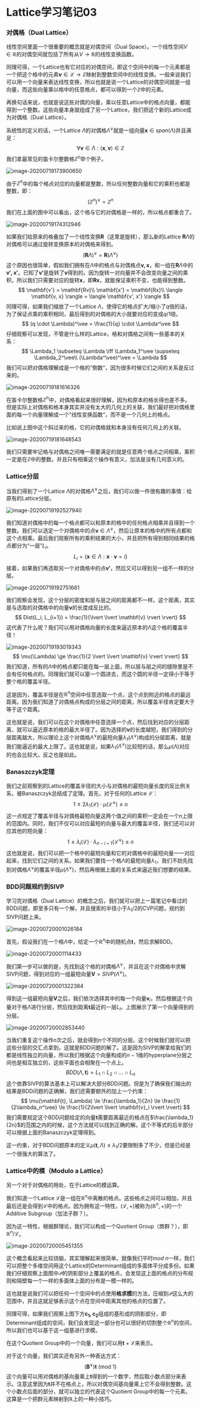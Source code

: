 # Lattice学习笔记03

### 对偶格（Dual Lattice）

线性空间里面一个很重要的概念就是对偶空间（Dual Space）。一个线性空间$V \in \mathbb{R}$的对偶空间就包括了所有从$V \rightarrow \mathbb{R}$的线性变换函数。

同理可得，一个Lattice也有它对应的对偶空间，即这个空间中的每一个元素都是一个把这个格中的元素$\mathbf{v} \in \mathcal{L} \rightarrow \mathbb{Z}$映射到整数空间中的线性变换。一般来说我们可以用一个向量来表达线性变换，所以也就是说一个Lattice的对偶空间就是一组向量，而这些向量乘以格中的任意格点，都可以得到一个$\mathbb{Z}$中的元素。

再换句话来说，也就是说这些对偶的向量，乘以任意Lattice中的格点向量，都能得到一个整数。这些向量本身就组成了另一个Lattice，我们把这个新的Lattice成为对偶格（Dual Lattice）。

系统性的定义的话，一个Lattice $\Lambda$的对偶格$\Lambda^\vee$就是一组向量$\mathbf{x} \in span(\Lambda)$并且满足：
$$
\forall \mathbf{v} \in \Lambda: \langle \mathbf{x}, \mathbf{v} \rangle \in \mathbb{Z}
$$
我们拿最常见的笛卡尔整数格$\mathbb{Z}^n$举个例子。

![image-20200719173900650](/Users/stevenyue/work/lattice/image-20200719173900650.png)

由于$\mathbb{Z}^n$中的每个格点对应的向量都是整数，所以任何整数向量和它的乘积也都是整数，即：
$$
(\mathbb{Z}^n)^\vee = \mathbb{Z}^n
$$
我们在上面的图中可以看出，这个格与它的对偶格是一样的，所以格点都重合了。

![image-20200719174312946](/Users/stevenyue/work/lattice/image-20200719174312946.png)

如果我们给原来的格叠加了一个线性变换$\mathbf{R}$（这里是旋转），那么新的Lattice $\mathbf{R}\Lambda$的对偶格可以通过旋转变换原本的对偶格来得到。
$$
(\mathbf{R}\Lambda)^\vee = \mathbf{R}(\Lambda^\vee)
$$
这个原因也很简单，假如我们拥有在$\Lambda$中的格点与对偶格点$\mathbf{v, x}$，和一组在$\mathbf{R}\Lambda$中的$\mathbf{v', x'}$。已知了$\mathbf{v'}$是旋转了$\mathbf{v}$得到的。因为旋转一对向量并不会改变向量之间的乘积，所以我们只需要对应的旋转$\mathbf{x}$，即$\mathbf{Rx}$，就能保证乘积不变，也能得到整数。
$$
\mathbf{v'} = \mathbf{Rv}\\
\mathbf{x'} = \mathbf{Rx}\\
\langle \mathbf{v, x} \rangle = \langle \mathbf{v', x'} \rangle
$$
同理可得，如果我们缩放了一个Lattice $\Lambda$，使得它的格点扩大/缩小了$q$倍的话，为了保证点乘的乘积相同，最后得到的对偶格的大小就要对应的变成$q/1$倍。
$$
(q \cdot \Lambda)^\vee = \frac{1}{q} \cdot \Lambda^\vee
$$
仔细观察可以发现，不管是什么样的Lattice，格和对偶格之间有一些基本的关系：
$$
\Lambda_1 \subseteq \Lambda \iff \Lambda_1^\vee \supseteq \Lambda_2^\vee\\
(\Lambda^\vee)^\vee = \Lambda
$$
我们可以把对偶格理解成是一个格的“倒数”，因为很多时候它们之间的关系是反过来的。

![image-20200719181616326](/Users/stevenyue/work/lattice/image-20200719181616326.png)

在笛卡尔整数格$\mathbb{Z}^n$中，对偶格看起来很好理解，因为和原本的格长得也差不多。但是实际上对偶格和格本身其实并没有太大的几何上的关联，我们最好把对偶格里面的每一个向量理解成一个“线性变换函数“，而不是一个几何上的格点。

比如说上图中这个斜过来的格，它的对偶格就和本身没有任何几何上的关联。

![image-20200719181648543](/Users/stevenyue/work/lattice/image-20200719181648543.png)

我们只需要牢记格与对偶格之间唯一需要满足的就是任意两个格点之间相乘，乘积一定是在$\mathbb{Z}$中的整数。并且只有相乘这个操作有意义，加法是没有几何意义的。

### Lattice分层

当我们得到了一个Lattice $\Lambda$的对偶格$\Lambda^\vee$之后，我们可以做一件很有趣的事情：给原有的Lattice分层。

![image-20200719192527940](/Users/stevenyue/work/lattice/image-20200719192527940.png)

我们知道对偶格中的每一个格点都可以和原本的格中的任何格点相乘并且得到一个整数。我们可以选定一个对偶格中的点$\mathbf{v} \in \Lambda^\vee$，然后让原本的格中的所有点都和这个点相乘。最后我们观察所有的乘积结果的大小，并且把所有得到相同结果的格点都分为“一层”$L_i$。
$$
L_i = \left\{\mathbf{x} \in \Lambda: \mathbf{x} \cdot \mathbf{v} = i\right\}
$$
接着，如果我们再选取另一个对偶格中的点$\mathbf{v'}$，然后又可以得到另一组不一样的分层。

![image-20200719192751661](/Users/stevenyue/work/lattice/image-20200719192751661.png)

我们观察会发现，这个分层的密度和层与层之间的距离都不一样。这个距离，其实是与选取的对偶格中的向量$\mathbf{v}$的长度成反比的。
$$
Dist(L_i, L_{i+1}) = \frac{1}{\lvert \lvert \mathbf{v} \rvert \rvert}
$$
这代表了什么呢？我们可以用对偶格向量的长度来逼近原本的$\Lambda$这个格的覆盖半径！

![image-20200719193019343](/Users/stevenyue/work/lattice/image-20200719193019343.png)
$$
\mu(\Lambda) \ge \frac{1}{2 \lvert \lvert \mathbf{v} \rvert \rvert}
$$
我们知道，所有的$\Lambda$中的格点都只能在每一层上面，所以层与层之间的缝隙里是不会有任何格点的。同理我们就可以塞一个圆进去，而这个圆的半径一定得小于等于整个格的覆盖半径。

这是因为，覆盖半径是在$\mathbb{R}^n$空间中任意选取一个点，这个点到附近的格点的最远距离。因为我们知道了对偶格点构成的分层之间的距离，所以覆盖半径肯定要大于等于这个距离。

这也就是说，我们可以在这个对偶格中任意选择一个点，然后找到对应的分层距离，就可以逼近原本的格的最大半径了。因为选择的$\mathbf{v}$的长度越短，我们得到的分层距离越大，所以理论上这个对偶格$\Lambda^\vee$的最短向量$\lambda_1(\Lambda^\vee)$构成的分层距离，就是我们能逼近的最大上限了。这也就是说，如果$\lambda_1(\Lambda^\vee)$比较短的话，那么$\mu(\Lambda)$对应的也会比较大。反之也是如此。

### Banaszczyk定理

我们之前观察到的Lattice的覆盖半径的大小与对偶格的最短向量长度的反比例关系，被Banaszczyk总结成了定理。首先，对于任何的Lattice $\mathcal{L}$：
$$
1 \le 2 \lambda_1(\mathcal{L}) \cdot \mu(\mathcal{L}^\vee) \le n
$$
这一点规定了覆盖半径与对偶格最短向量这两个值之间的乘积一定会在一个$n$上限的范围内。同时，我们不仅可以对应最短的向量与最大的覆盖半径，我们还可以对应其他的短向量：
$$
1 \le \lambda_i(\mathcal{L}) \cdot \lambda_{n-i+1}(\mathcal{L}^\vee) \le n
$$
这也就是说，我们可以把一个格中的最短向量和它的对偶格中的最短向量一一对应起来，找到它们之间的关系。如果我们要找一个格$\Lambda$的最短向量$\lambda_1$，我们不妨先找到对偶格$\Lambda^\vee$的覆盖半径$\mu(\Lambda^\vee)$，然后再根据上面的关系式来逼近我们想要的结果。

### BDD问题规约到SIVP

学习完对偶格（Dual Lattice）的概念之后，我们就可以把上一篇笔记中看过的BDD问题，即至多只有一个解，并且搜索的半径小于$\lambda_1/2$的CVP问题，规约到SIVP问题上来。

![image-20200720001026184](/Users/stevenyue/work/lattice/image-20200720001026184.png)

首先，假设我们在一个格$\Lambda$中，给定一个$\mathbb{R}^n$中的随机点$\mathbf{t}$，然后求解BDD。

![image-20200720001114433](/Users/stevenyue/work/lattice/image-20200720001114433.png)

我们第一步可以做的是，先找到这个格的对偶格$\Lambda^\vee$，并且在这个对偶格中求解SIVP问题，得到对应的一组最短向量$\mathbf{V} = SIVP(\Lambda^\vee)$。

![image-20200720001322384](/Users/stevenyue/work/lattice/image-20200720001322384.png)

得到这一组最短向量$\mathbf{V}$之后，我们依次选择其中的每一个向量$\mathbf{v}_i$，然后根据这个向量对于格$\Lambda$进行分层，然后找到距离$\mathbf{t}$最近的一层$L_i$。上图展示了第一个向量得到的分层。

![image-20200720002853440](/Users/stevenyue/work/lattice/image-20200720002853440.png)

当我们重复这个操作$n$次之后，就会得到$n$个不同的分层。这个时候我们就可以把这些分层的交汇点拿到，这就是BDD问题的解了。这是因为SIVP的解拿给我们的都是线性独立的向量，所以我们根据这个向量构成的$n-1$维的hyperplane分层之间也是相互独立的，这些平面也会相聚在一个点上。
$$
BDD(\Lambda, \mathbf{t}) = L_1 \cap L_2 \cap \dots \cap L_n
$$
这个依靠SIVP的算法基本上可以解决大部分BDD问题。但是为了确保我们输出的结果是BDD问题的正确解，我们还需要额外的加上一个约束：
$$
\mu(\mathbf{t}, \Lambda) \le \frac{\lambda_1}{2n} \le \frac{1}{2\lambda_n^\vee} \le \frac{1}{2\lvert \lvert \mathbf{v}_i \rvert \rvert}
$$
我们需要规定这个BDD问题给定的向量$\mathbf{t}$需要距离最近的格点在$\frac{\lambda_1}{2n}$的范围之内的时候，这个方法就可以找到正确的解。这个不等式的后半部分可以根据上面的Banaszczyk定理得到。

这一约束，对于BDD问题原本的定义$\mu(\mathbf{t}, \Lambda) \le \lambda_1/2$要限制多了不少，但是已经是一个很强大的算法了。

### Lattice中的模（Modulo a Lattice）

另一个对于对偶格的用处，在于Lattice的模运算。

我们知道一个Lattice $\mathcal{L}$是一组在$\mathbb{R}^n$中离散的格点。这些格点之间可以相加，并且最后还是会得到$\mathcal{L}$中的格点。因为拥有这一特性，$(\mathcal{L}, +)$被称为$(\mathbb{R}^n, +)$的一个Additive Subgroup（加法子群？）。

因为这一特性，根据群理论，我们可以构成一个Quotient Group（商群？），即$\mathbb{R}^n/\mathcal{L}$。

![image-20200720005451355](/Users/stevenyue/work/lattice/image-20200720005451355.png)

这个概念看起来比较烧脑，其实理解起来很简单。就像我们平时$mod\ n$一样，我们可以把整个多维空间用这个Lattice的Determinant组成的多面体平分成多份。如果我们仔细观察上面图中$\mathcal{P}$的阴影部分上覆盖的格点，会发现这上面的格点的分布规则和隔壁每一个一样的多面体上面的分布是一模一样的。

这也就是说我们可以把任何一个空间中的点使用**格求模**的方法，压缩到$\mathcal{P}$这么大的范围中，并且这就足够表示这个点在空间中距离其他的格点的位置了。

同理可得，如果我们观察上图下方$\mathbf{c_1, c_2}$组成的基形成的阴影部分，即Determinant组成的空间，我们会发现这一部分也可以很好的切割整个$\mathbb{R}^n$的空间，所以我们也可以基于这一组基进行求模。

在这个Quotient Group中的一个向量，我们可以用$\mathbf{t} + \mathcal{L}$来表示。

对于这个向量，我们其实还有另外一种表达方式：
$$
(\mathbf{B}^\vee)\mathbf{t} \text{ (mod 1)}
$$
这个向量可以用对偶格的基向量乘上$\mathbf{t}$得到的一个数字，然后取小数点部分来表示。注意这里因为$\mathbf{t}$并不在格点上，所以对偶空间基向量乘上它不会得到整数。这个小数点后面的部分，就可以独立的代表这个Quotient Group中的每一个元素。这算是一个把群元素映射到$\mathbb{R}$上的一种小技巧。

